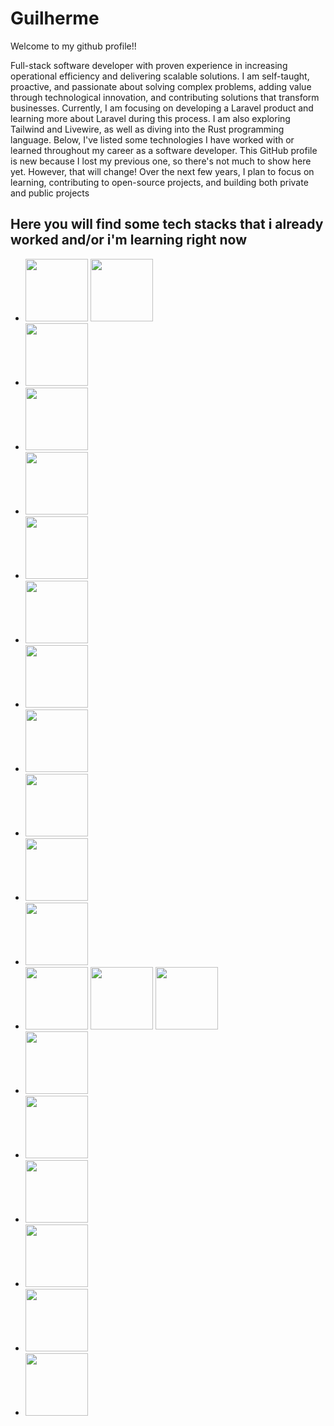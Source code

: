 # Guilherme
Welcome to my github profile!!

Full-stack software developer with proven experience in increasing operational efficiency and delivering scalable solutions. I am self-taught, proactive, and passionate about solving complex problems, adding value through technological innovation, and contributing solutions that transform businesses.
Currently, I am focusing on developing a Laravel product and learning more about Laravel during this process. I am also exploring Tailwind and Livewire, as well as diving into the Rust programming language. Below, I've listed some technologies I have worked with or learned throughout my career as a software developer.
This GitHub profile is new because I lost my previous one, so there's not much to show here yet. However, that will change! Over the next few years, I plan to focus on learning, contributing to open-source projects, and building both private and public projects

## Here you will find some tech stacks that i already worked and/or i'm learning right now

- <img width="100px" margin-right="20px" src="https://cdn.jsdelivr.net/gh/devicons/devicon@latest/icons/php/php-original.svg" /> <img width="100px" src="https://cdn.jsdelivr.net/gh/devicons/devicon@latest/icons/laravel/laravel-original.svg" />
- <img width="100px" src="https://cdn.jsdelivr.net/gh/devicons/devicon@latest/icons/vuejs/vuejs-original.svg" />
- <img width="100px" src="https://cdn.jsdelivr.net/gh/devicons/devicon@latest/icons/livewire/livewire-original-wordmark.svg" />
- <img width="100px" src="https://cdn.jsdelivr.net/gh/devicons/devicon@latest/icons/tailwindcss/tailwindcss-original-wordmark.svg" />
- <img width="100px" src="https://cdn.jsdelivr.net/gh/devicons/devicon@latest/icons/python/python-original.svg" />
- <img width="100px" src="https://cdn.jsdelivr.net/gh/devicons/devicon@latest/icons/pandas/pandas-original.svg" />
- <img width="100px" src="https://cdn.jsdelivr.net/gh/devicons/devicon@latest/icons/csharp/csharp-original.svg" />
- <img width="100px" src="https://cdn.jsdelivr.net/gh/devicons/devicon@latest/icons/dotnetcore/dotnetcore-original.svg" />
- <img width="100px" src="https://cdn.jsdelivr.net/gh/devicons/devicon@latest/icons/mysql/mysql-original.svg" />
- <img width="100px" src="https://cdn.jsdelivr.net/gh/devicons/devicon@latest/icons/mongodb/mongodb-original.svg" />
- <img width="100px" src="https://cdn.jsdelivr.net/gh/devicons/devicon@latest/icons/docker/docker-original.svg" />
- <img width="100px" src="https://cdn.jsdelivr.net/gh/devicons/devicon@latest/icons/git/git-original.svg" /> <img width="100px" src="https://cdn.jsdelivr.net/gh/devicons/devicon@latest/icons/bitbucket/bitbucket-original.svg" /> <img width="100px" src="https://cdn.jsdelivr.net/gh/devicons/devicon@latest/icons/gitlab/gitlab-original.svg" />
- <img width="100px" src="https://cdn.jsdelivr.net/gh/devicons/devicon@latest/icons/amazonwebservices/amazonwebservices-original-wordmark.svg" />
- <img width="100px" src="https://cdn.jsdelivr.net/gh/devicons/devicon@latest/icons/axios/axios-plain.svg" />
- <img width="100px" src="https://cdn.jsdelivr.net/gh/devicons/devicon@latest/icons/bash/bash-original.svg" />
- <img width="100px" src="https://cdn.jsdelivr.net/gh/devicons/devicon@latest/icons/composer/composer-original.svg" />
- <img width="100px" src="https://cdn.jsdelivr.net/gh/devicons/devicon@latest/icons/javascript/javascript-original.svg" />
- <img width="100px" src="https://cdn.jsdelivr.net/gh/devicons/devicon@latest/icons/linux/linux-original.svg" />

